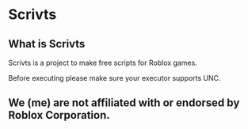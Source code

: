 # Scrivts

## What is Scrivts
Scrivts is a project to make free scripts for Roblox games.

Before executing please make sure your executor supports UNC.

## We (me) are not affiliated with or endorsed by Roblox Corporation.
